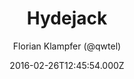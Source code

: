 ---
title: Hydejack
github: https://github.com/hydecorp/hydejack
demo: https://qwtel.com/hydejack/
author: Florian Klampfer (@qwtel)
ssg:
  - Jekyll
cms:
  - No Cms
date: 2016-02-26T12:45:54.000Z
description: '''Best Jekyll Theme by a Mile'''
stale: false
disabled: false
disabled_reason: null
---